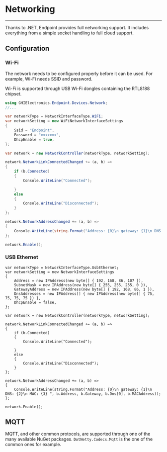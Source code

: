# Networking

---

Thanks to .NET, Endpoint provides full networking support. It includes everything from a simple socket handling to full cloud support.

## Configuration

### Wi-Fi
The network needs to be configured properly before it can be used. For example, Wi-Fi needs SSID and password.

Wi-Fi is supported through USB Wi-Fi dongles containing the RTL8188 chipset.


```cs
using GHIElectronics.Endpoint.Devices.Network;
//...

var networkType = NetworkInterfaceType.WiFi;
var networkSetting = new WiFiNetworkInterfaceSettings
{
    Ssid = "Endpoint",
    Password = "xxxxxxx",
    DhcpEnable = true,
};

var network = new NetworkController(networkType, networkSetting);

network.NetworkLinkConnectedChanged += (a, b) =>
{
    if (b.Connected)
    {
        Console.WriteLine("Connected");

    }
    else
    {
        Console.WriteLine("Disconnected");
    }
};

network.NetworkAddressChanged += (a, b) =>
{
    Console.WriteLine(string.Format("Address: {0}\n gateway: {1}\n DNS: {2}\n MAC: {3} ", b.Address, b.Gateway, b.Dns[0], b.MACAddress));
};

network.Enable();
```

### USB Ethernet

```
var networkType = NetworkInterfaceType.UsbEthernet;
var networkSetting = new NetworkInterfaceSettings
{
    Address = new IPAddress(new byte[] { 192, 168, 86, 107 }),
    SubnetMask = new IPAddress(new byte[] { 255, 255, 255, 0 }),
    GatewayAddress = new IPAddress(new byte[] { 192, 168, 86, 1 }),
    DnsAddresses = new IPAddress[] { new IPAddress(new byte[] { 75, 75, 75, 75 }) },
    DhcpEnable = false,
};

var network = new NetworkController(networkType, networkSetting);

network.NetworkLinkConnectedChanged += (a, b) =>
{
    if (b.Connected)
    {
        Console.WriteLine("Connected");
       
    }
    else
    {
        Console.WriteLine("Disconnected");
    }
};

network.NetworkAddressChanged += (a, b) =>
{
    Console.WriteLine(string.Format("Address: {0}\n gateway: {1}\n DNS: {2}\n MAC: {3} ", b.Address, b.Gateway, b.Dns[0], b.MACAddress));
};

network.Enable();
```

## MQTT

MQTT, and other common protocols, are supported through one of the many available NuGet packages. `DotNetty.Codecs.Mqtt` is the one of the common ones for example.
